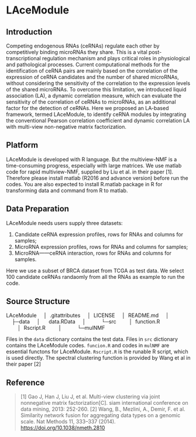 # LAceModule
## Introduction
Competing endogenous RNAs (ceRNAs) regulate each other by competitively binding microRNAs they share. This is a vital post-transcriptional regulation mechanism and plays critical roles in physiological and pathological processes. Current computational methods for the identification of ceRNA pairs are mainly based on the correlation of the expression of ceRNA candidates and the number of shared microRNAs, without considering the sensitivity of the correlation to the expression levels of the shared microRNAs. To overcome this limitation, we introduced liquid association (LA), a dynamic correlation measure, which can evaluate the sensitivity of the correlation of ceRNAs to microRNAs, as an additional factor for the detection of ceRNAs. Here we proposed an LA-based framework, termed LAceModule, to identify ceRNA modules by integrating the conventional Pearson correlation coefficient and dynamic correlation LA with multi-view non-negative matrix factorization. 
## Platform
LAceModule is developed with R language. But the multiview-NMF is a time-consuming progress, especially with large matrices. We use matlab code for rapid multiview-NMF, supplied by Liu et al. in their paper [1]. Therefore please install matlab (R2016 and advance version) before run the codes. You are also expected to install R.matlab package in R for transforming data and command from R to matlab. 

## Data Preparation
LAceModule needs users supply three datasets:
1. Candidate ceRNA expression profiles, rows for RNAs and columns for samples;
2. MicroRNA expression profiles, rows for RNAs and columns for samples;
3. MicroRNA——ceRNA interaction, rows for RNAs and columns for samples.

Here we use a subset of BRCA dataset from TCGA as test data. We select 100 candidate ceRNAs randaomly from all the RNAs as example to run the code.
## Source Structure

LAceModule
&nbsp;&nbsp;&nbsp;&nbsp;│&nbsp;&nbsp;.gitattributes
&nbsp;&nbsp;&nbsp;&nbsp;│&nbsp;&nbsp;LICENSE
&nbsp;&nbsp;&nbsp;&nbsp;│&nbsp;&nbsp;README.md
&nbsp;&nbsp;&nbsp;&nbsp;│&nbsp;&nbsp;
&nbsp;&nbsp;&nbsp;&nbsp;├─data
&nbsp;&nbsp;&nbsp;&nbsp;│&nbsp;&nbsp;&nbsp;&nbsp;&nbsp;&nbsp;data.RData
&nbsp;&nbsp;&nbsp;&nbsp;│&nbsp;&nbsp;&nbsp;&nbsp;&nbsp;&nbsp;
&nbsp;&nbsp;&nbsp;&nbsp;└─src
&nbsp;&nbsp;&nbsp;&nbsp;&nbsp;&nbsp;&nbsp;&nbsp;│&nbsp;&nbsp;function.R
&nbsp;&nbsp;&nbsp;&nbsp;&nbsp;&nbsp;&nbsp;&nbsp;│&nbsp;&nbsp;Rscript.R
&nbsp;&nbsp;&nbsp;&nbsp;&nbsp;&nbsp;&nbsp;&nbsp;│&nbsp;&nbsp;
&nbsp;&nbsp;&nbsp;&nbsp;&nbsp;&nbsp;&nbsp;&nbsp;└─mulNMF

Files in the `data` dictionary contains the test data. Files in `src` dictionary contains the LAceModule codes. `funcion.R` and codes in `mulNMF` are essential functons for LAceModule. `Rscript.R` is the runable R script, which is used directly. The spectral clustering function is provided by Wang et al in their paper [2]
## Reference
> [1] Gao J, Han J, Liu J, et al. Multi-view clustering via joint nonnegative matrix factorization[C]. siam international conference on data mining, 2013: 252-260.
> [2] Wang, B., Mezlini, A., Demir, F. et al. Similarity network fusion for aggregating data types on a genomic scale. Nat Methods 11, 333–337 (2014). https://doi.org/10.1038/nmeth.2810
